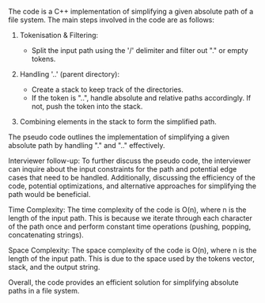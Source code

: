 The code is a C++ implementation of simplifying a given absolute path of a file system. The main steps involved in the code are as follows:

1. Tokenisation & Filtering:
   - Split the input path using the '/' delimiter and filter out "." or empty tokens.

2. Handling '..' (parent directory):
   - Create a stack to keep track of the directories.
   - If the token is "..", handle absolute and relative paths accordingly. If not, push the token into the stack.

3. Combining elements in the stack to form the simplified path.

The pseudo code outlines the implementation of simplifying a given absolute path by handling "." and ".." effectively.

Interviewer follow-up:
To further discuss the pseudo code, the interviewer can inquire about the input constraints for the path and potential edge cases that need to be handled. Additionally, discussing the efficiency of the code, potential optimizations, and alternative approaches for simplifying the path would be beneficial.

Time Complexity: 
The time complexity of the code is O(n), where n is the length of the input path. This is because we iterate through each character of the path once and perform constant time operations (pushing, popping, concatenating strings).

Space Complexity:
The space complexity of the code is O(n), where n is the length of the input path. This is due to the space used by the tokens vector, stack, and the output string.

Overall, the code provides an efficient solution for simplifying absolute paths in a file system.